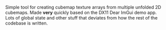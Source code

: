 Simple tool for creating cubemap texture arrays from multiple unfolded 2D cubemaps. Made **very** quickly based on the DX11 Dear ImGui demo app. Lots of global state and other stuff that deviates from how the rest of the codebase is written.